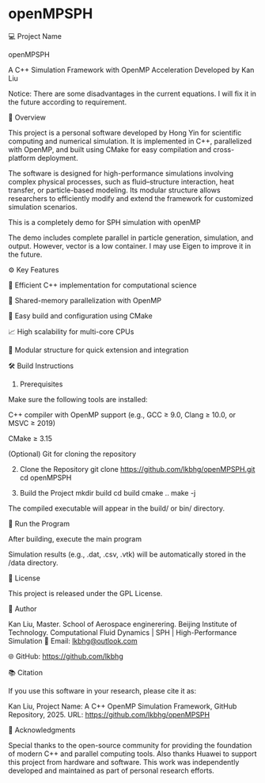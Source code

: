 # openMPSPH

💻 Project Name

openMPSPH

A C++ Simulation Framework with OpenMP Acceleration
Developed by Kan Liu

Notice: There are some disadvantages in the current equations. I will fix it in the future according to requirement.

🧩 Overview

This project is a personal software developed by Hong Yin for scientific computing and numerical simulation.
It is implemented in C++, parallelized with OpenMP, and built using CMake for easy compilation and cross-platform deployment.

The software is designed for high-performance simulations involving complex physical processes, such as fluid–structure interaction, heat transfer, or particle-based modeling.
Its modular structure allows researchers to efficiently modify and extend the framework for customized simulation scenarios.

This is a completely demo for SPH simulation with openMP

The demo includes complete parallel in particle generation, simulation, and output. 
However, vector is a low container. I may use Eigen to improve it in the future.

⚙️ Key Features

🧮 Efficient C++ implementation for computational science

🔀 Shared-memory parallelization with OpenMP

🧱 Easy build and configuration using CMake

📈 High scalability for multi-core CPUs

🧰 Modular structure for quick extension and integration


🛠️ Build Instructions
1. Prerequisites

Make sure the following tools are installed:

C++ compiler with OpenMP support (e.g., GCC ≥ 9.0, Clang ≥ 10.0, or MSVC ≥ 2019)

CMake ≥ 3.15

(Optional) Git for cloning the repository

2. Clone the Repository
git clone https://github.com/lkbhg/openMPSPH.git
cd openMPSPH

3. Build the Project
mkdir build
cd build
cmake ..
make -j


The compiled executable will appear in the build/ or bin/ directory.

🚀 Run the Program

After building, execute the main program


Simulation results (e.g., .dat, .csv, .vtk) will be automatically stored in the /data directory.



📜 License

This project is released under the GPL License.

👤 Author

Kan Liu, Master. School of Aerospace enginerering. Beijing Institute of Technology.
Computational Fluid Dynamics | SPH | High-Performance Simulation
📧 Email: lkbhg@outlook.com

🌐 GitHub: https://github.com/lkbhg

📚 Citation

If you use this software in your research, please cite it as:

Kan Liu, Project Name: A C++ OpenMP Simulation Framework, GitHub Repository, 2025.
URL: https://github.com/lkbhg/openMPSPH

🌟 Acknowledgments

Special thanks to the open-source community for providing the foundation of modern C++ and parallel computing tools.
Also thanks Huawei to support this project from hardware and software.
This work was independently developed and maintained as part of personal research efforts.
